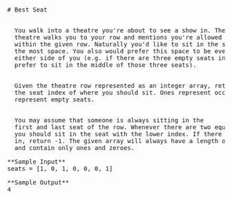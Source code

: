 <pre>
# Best Seat


  You walk into a theatre you're about to see a show in. The usher within the
  theatre walks you to your row and mentions you're allowed to sit anywhere
  within the given row. Naturally you'd like to sit in the seat that gives you
  the most space. You also would prefer this space to be evenly distributed on
  either side of you (e.g. if there are three empty seats in a row, you would
  prefer to sit in the middle of those three seats).


  Given the theatre row represented as an integer array, return
  the seat index of where you should sit. Ones represent occupied seats and zeroes
  represent empty seats.


  You may assume that someone is always sitting in the
  first and last seat of the row. Whenever there are two equally good seats,
  you should sit in the seat with the lower index. If there is no seat to sit
  in, return -1. The given array will always have a length of at least one
  and contain only ones and zeroes.

**Sample Input**
seats = [1, 0, 1, 0, 0, 0, 1]

**Sample Output**
4

</pre>
